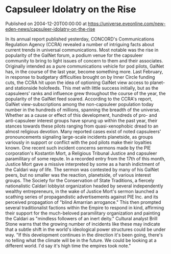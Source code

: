 # Capsuleer Idolatry on the Rise
Published on 2004-12-20T00:00:00 at https://universe.eveonline.com/new-eden-news/capsuleer-idolatry-on-the-rise

In its annual report published yesterday, CONCORD's Communications Regulation Agency (CCRA) revealed a number of intriguing facts about current trends in universal communications. Most notable was the rise in popularity of the GalNet forum, a podium venue for the capsuleer community to bring to light issues of concern to them and their associates. Originally intended as a pure communications vehicle for pod pilots, GalNet has, in the course of the last year, become something more.  Last February, in response to budgetary difficulties brought on by Inner Circle funding cuts, the CCRA hit upon the idea of optioning GalNet view access to planet- and stationside holofeeds. This met with little success initially, but as the capsuleers' ranks and influence grew throughout the course of the year, the popularity of the GalNet feed soared. According to the CCRA's report, GalNet view-subscriptions among the non-capsuleer population today number in the hundreds of millions, spanning the breadth of the universe.  Whether as a cause or effect of this development, hundreds of pro- and anti-capsuleer interest groups have sprung up within the past year, their stances towards these pilots ranging from quasi-xenophobic dread to an almost religious devotion. Many reported cases exist of noted capsuleers' pronouncements signaling large-scale incidents planetside, as groups variously in support or conflict with the pod pilots make their loyalties known.  One recent such incident concerns sermons made by the PIE corporation's Kostantin Mort, a Religious Tribunal Justice and capsuleer paramilitary of some repute. In a recorded entry from the 17th of this month, Justice Mort gave a missive interpreted by some as a harsh indictment of the Caldari way of life. The sermon was contested by many of his GalNet peers, but no smaller was the reaction, planetside, of various interest groups.  The Society for the Conservation of State Traditions, a fiercely nationalistic Caldari lobbyist organization headed by several independently wealthy entrepreneurs, in the wake of Justice Mort's sermon launched a scathing series of propagandistic advertisements against PIE Inc. and its perceived propagation of "blind Amarrian arrogance." This then prompted several traditionalist factions within the Empire to respond in kind, affirming their support for the much-beloved paramilitary organization and painting the Caldari as "mindless followers of an inert deity."  Cultural analyst Brill Stone warns that the growing number of incidents like these may indicate that a subtle shift in the world's ideological power structures could be under way. "If this development continues in the direction it's been going, there's no telling what the climate will be in the future. We could be looking at a different world. I'd say it's high time the empires took note."
